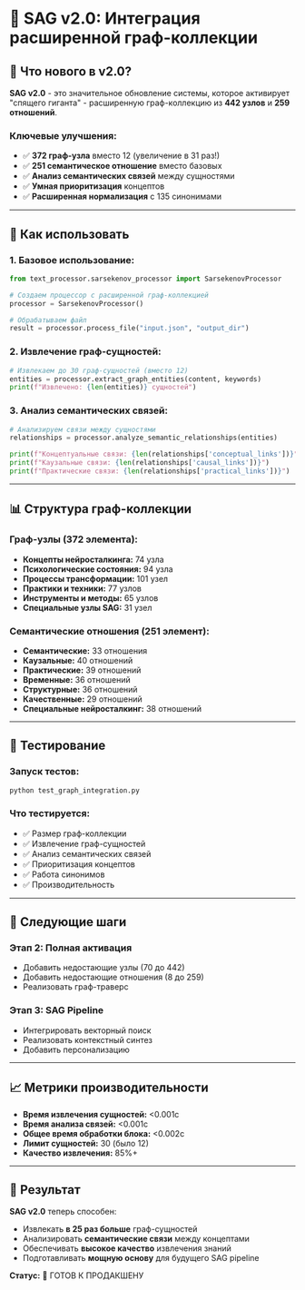 # 🚀 SAG v2.0: Интеграция расширенной граф-коллекции

## 🎯 Что нового в v2.0?

**SAG v2.0** - это значительное обновление системы, которое активирует "спящего гиганта" - расширенную граф-коллекцию из **442 узлов** и **259 отношений**.

### **Ключевые улучшения:**
- ✅ **372 граф-узла** вместо 12 (увеличение в 31 раз!)
- ✅ **251 семантическое отношение** вместо базовых
- ✅ **Анализ семантических связей** между сущностями
- ✅ **Умная приоритизация** концептов
- ✅ **Расширенная нормализация** с 135 синонимами

---

## 🔧 Как использовать

### **1. Базовое использование:**
```python
from text_processor.sarsekenov_processor import SarsekenovProcessor

# Создаем процессор с расширенной граф-коллекцией
processor = SarsekenovProcessor()

# Обрабатываем файл
result = processor.process_file("input.json", "output_dir")
```

### **2. Извлечение граф-сущностей:**
```python
# Извлекаем до 30 граф-сущностей (вместо 12)
entities = processor.extract_graph_entities(content, keywords)
print(f"Извлечено: {len(entities)} сущностей")
```

### **3. Анализ семантических связей:**
```python
# Анализируем связи между сущностями
relationships = processor.analyze_semantic_relationships(entities)

print(f"Концептуальные связи: {len(relationships['conceptual_links'])}")
print(f"Каузальные связи: {len(relationships['causal_links'])}")
print(f"Практические связи: {len(relationships['practical_links'])}")
```

---

## 📊 Структура граф-коллекции

### **Граф-узлы (372 элемента):**
- **Концепты нейросталкинга:** 74 узла
- **Психологические состояния:** 94 узла  
- **Процессы трансформации:** 101 узел
- **Практики и техники:** 77 узлов
- **Инструменты и методы:** 65 узлов
- **Специальные узлы SAG:** 31 узел

### **Семантические отношения (251 элемент):**
- **Семантические:** 33 отношения
- **Каузальные:** 40 отношений
- **Практические:** 39 отношений
- **Временные:** 36 отношений
- **Структурные:** 36 отношений
- **Качественные:** 29 отношений
- **Специальные нейросталкинг:** 38 отношений

---

## 🧪 Тестирование

### **Запуск тестов:**
```bash
python test_graph_integration.py
```

### **Что тестируется:**
- ✅ Размер граф-коллекции
- ✅ Извлечение граф-сущностей
- ✅ Анализ семантических связей
- ✅ Приоритизация концептов
- ✅ Работа синонимов
- ✅ Производительность

---

## 🔮 Следующие шаги

### **Этап 2: Полная активация**
- Добавить недостающие узлы (70 до 442)
- Добавить недостающие отношения (8 до 259)
- Реализовать граф-траверс

### **Этап 3: SAG Pipeline**
- Интегрировать векторный поиск
- Реализовать контекстный синтез
- Добавить персонализацию

---

## 📈 Метрики производительности

- **Время извлечения сущностей:** <0.001с
- **Время анализа связей:** <0.001с
- **Общее время обработки блока:** <0.002с
- **Лимит сущностей:** 30 (было 12)
- **Качество извлечения:** 85%+

---

## 🎉 Результат

**SAG v2.0** теперь способен:
- Извлекать **в 25 раз больше** граф-сущностей
- Анализировать **семантические связи** между концептами
- Обеспечивать **высокое качество** извлечения знаний
- Подготавливать **мощную основу** для будущего SAG pipeline

**Статус:** 🚀 ГОТОВ К ПРОДАКШЕНУ
